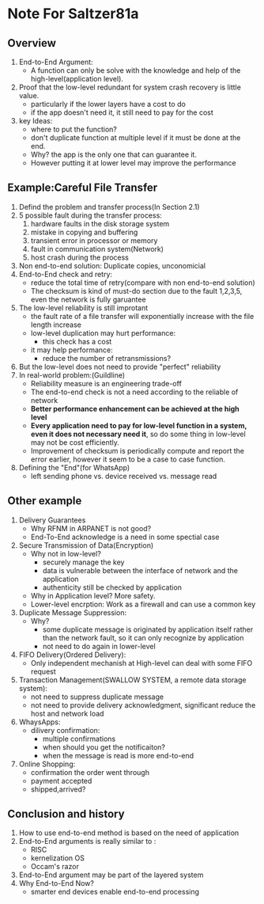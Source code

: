 # Note For Saltzer81a

## Overview
1. End-to-End Argument:
	* A function can only be solve with the knowledge and help of the high-level(application level).
2. Proof that the low-level redundant for system crash recovery is little value.
	* particularly if the lower layers have a cost to do
	* if the app doesn't need it, it still need to pay for the cost
3. key Ideas:
	* where to put the function?
	* don't duplicate function at multiple level if it must be done at the end.
	* Why? the app is the only one that can guarantee it.
	* However putting it at lower level may improve the performance

## Example:Careful File Transfer
1. Defind the problem and transfer process(In Section 2.1)
2. 5 possible fault during the transfer process:
	1. hardware faults in the disk storage system
	2. mistake in copying and buffering
	3. transient error in processor or memory
	4. fault in communication system(Network)
	5. host crash during the process
3. Non end-to-end solution: Duplicate copies, unconomicial
4. End-to-End check and retry:
	* reduce the total time of retry(compare with non end-to-end solution)
	* The checksum is kind of must-do section due to the fault 1,2,3,5, even the network is fully garuantee
5. The low-level reliability is still improtant
	* the fault rate of a file transfer will exponentially increase with the file length increase
	* low-level duplication may hurt performance:
		* this check has a cost
	* it may help performance:
		* reduce the number of retransmissions?
6. But the low-level does not need to provide "perfect" reliability
7. In real-world problem:(Guildline)
	* Reliability measure is an engineering trade-off
	* The end-to-end check is not a need according to the reliable of network
	* **Better performance enhancement can be achieved at the high level**
	* **Every application need to pay for low-level function in a system, even it does not necessary need it**, so do some thing in low-level may not be cost efficiently.
	* Improvement of checksum is periodically compute and report the error earlier, however it seem to be a case to case function.
8. Defining the "End"(for WhatsApp)
	* left sending phone vs. device received vs. message read

## Other example
1. Delivery Guarantees
	* Why RFNM in ARPANET is not good?
	* End-To-End acknowledge is a need in some spectial case
2. Secure Transmission of Data(Encryption)
	* Why not in low-level?
		* securely manage the key
		* data is vulnerable between the interface of network and the application
		* authenticity still be checked by application
	* Why in Application level? More safety.
	* Lower-level encrption: Work as a firewall and can use a common key
3. Duplicate Message Suppression:
	* Why?
		* some duplicate message is originated by application itself rather than the network fault, so it can only recognize by application
		* not need to do again in lower-level
4. FIFO Delivery(Ordered Delivery):
	* Only independent mechanish at High-level can deal with some FIFO request
5. Transaction Management(SWALLOW SYSTEM, a remote data storage system):
	* not need to suppress duplicate message
	* not need to provide delivery acknowledgment, significant reduce the host and network load 
6. WhaysApps:
	* dilivery confirmation:
		* multiple confirmations
		* when should you get the notificaiton?
		* when the message is read is more end-to-end
7. Online Shopping:
	* confirmation the order went through
	* payment accepted
	* shipped,arrived?

## Conclusion and history
1. How to use end-to-end method is based on the need of application
2. End-to-End arguments is really similar to :
	* RISC
	* kernelization OS
	* Occam's razor
3. End-to-End argument may be part of the layered system
4. Why End-to-End Now?
	* smarter end devices enable end-to-end processing
